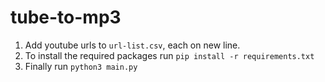 # tube-to-mp3

1. Add youtube urls to `url-list.csv`, each on new line.
1. To install the required packages run ```pip install -r requirements.txt```
1. Finally run ```python3 main.py```
